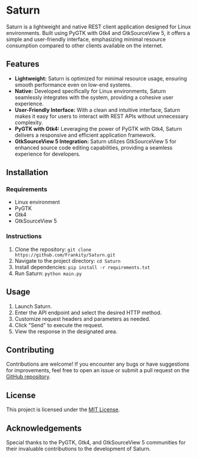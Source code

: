 # Saturn

Saturn is a lightweight and native REST client application designed for Linux environments. Built using PyGTK with Gtk4 and GtkSourceView 5, it offers a simple and user-friendly interface, emphasizing minimal resource consumption compared to other clients available on the internet.

## Features
- **Lightweight:** Saturn is optimized for minimal resource usage, ensuring smooth performance even on low-end systems.
- **Native:** Developed specifically for Linux environments, Saturn seamlessly integrates with the system, providing a cohesive user experience.
- **User-Friendly Interface:** With a clean and intuitive interface, Saturn makes it easy for users to interact with REST APIs without unnecessary complexity.
- **PyGTK with Gtk4:** Leveraging the power of PyGTK with Gtk4, Saturn delivers a responsive and efficient application framework.
- **GtkSourceView 5 Integration:** Saturn utilizes GtkSourceView 5 for enhanced source code editing capabilities, providing a seamless experience for developers.

## Installation

### Requirements
- Linux environment
- PyGTK
- Gtk4
- GtkSourceView 5

### Instructions
1. Clone the repository: `git clone https://github.com/Frankity/Saturn.git`
2. Navigate to the project directory: `cd Saturn`
3. Install dependencies: `pip install -r requirements.txt`
4. Run Saturn: `python main.py`

## Usage
1. Launch Saturn.
2. Enter the API endpoint and select the desired HTTP method.
3. Customize request headers and parameters as needed.
4. Click "Send" to execute the request.
5. View the response in the designated area.

## Contributing
Contributions are welcome! If you encounter any bugs or have suggestions for improvements, feel free to open an issue or submit a pull request on the [GitHub repository](https://github.com/your_username/Saturn).

## License
This project is licensed under the [MIT License](LICENSE).

## Acknowledgements
Special thanks to the PyGTK, Gtk4, and GtkSourceView 5 communities for their invaluable contributions to the development of Saturn.

